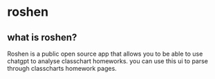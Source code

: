 # roshen
## what is roshen?
Roshen is a public open source app that allows you to be able to use chatgpt to analyse classchart homeworks. you can use this ui to parse through classcharts homework pages.
